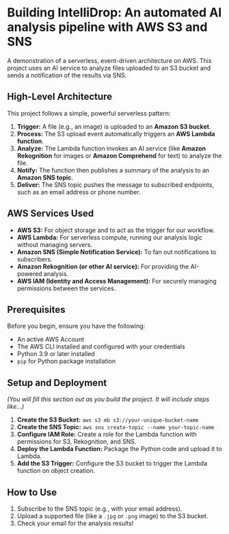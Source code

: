 # Building IntelliDrop: An automated AI analysis pipeline with AWS S3 and SNS

A demonstration of a serverless, event-driven architecture on AWS. This project uses an AI service to analyze files uploaded to an S3 bucket and sends a notification of the results via SNS.

## High-Level Architecture

This project follows a simple, powerful serverless pattern:

1.  **Trigger:** A file (e.g., an image) is uploaded to an **Amazon S3 bucket**.
2.  **Process:** The S3 upload event automatically triggers an **AWS Lambda function**.
3.  **Analyze:** The Lambda function invokes an AI service (like **Amazon Rekognition** for images or **Amazon Comprehend** for text) to analyze the file.
4.  **Notify:** The function then publishes a summary of the analysis to an **Amazon SNS topic**.
5.  **Deliver:** The SNS topic pushes the message to subscribed endpoints, such as an email address or phone number.

## AWS Services Used

*   **AWS S3:** For object storage and to act as the trigger for our workflow.
*   **AWS Lambda:** For serverless compute, running our analysis logic without managing servers.
*   **Amazon SNS (Simple Notification Service):** To fan out notifications to subscribers.
*   **Amazon Rekognition (or other AI service):** For providing the AI-powered analysis.
*   **AWS IAM (Identity and Access Management):** For securely managing permissions between the services.

## Prerequisites

Before you begin, ensure you have the following:

*   An active AWS Account
*   The AWS CLI installed and configured with your credentials
*   Python 3.9 or later installed
*   `pip` for Python package installation

## Setup and Deployment

*(You will fill this section out as you build the project. It will include steps like...)*

1.  **Create the S3 Bucket:** `aws s3 mb s3://your-unique-bucket-name`
2.  **Create the SNS Topic:** `aws sns create-topic --name your-topic-name`
3.  **Configure IAM Role:** Create a role for the Lambda function with permissions for S3, Rekognition, and SNS.
4.  **Deploy the Lambda Function:** Package the Python code and upload it to Lambda.
5.  **Add the S3 Trigger:** Configure the S3 bucket to trigger the Lambda function on object creation.

## How to Use

1.  Subscribe to the SNS topic (e.g., with your email address).
2.  Upload a supported file (like a `.jpg` or `.png` image) to the S3 bucket.
3.  Check your email for the analysis results!
